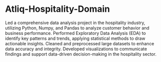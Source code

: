 # Atliq-Hospitality-Domain
Led a comprehensive data analysis project in the hospitality industry, utilizing Python, Numpy, and Pandas to analyze customer behavior and business performance. Performed Exploratory Data Analysis (EDA) to identify key patterns and trends, applying statistical methods to draw actionable insights. Cleaned and preprocessed large datasets to enhance data accuracy and integrity. Developed visualizations to communicate findings and support data-driven decision-making in the hospitality sector.
